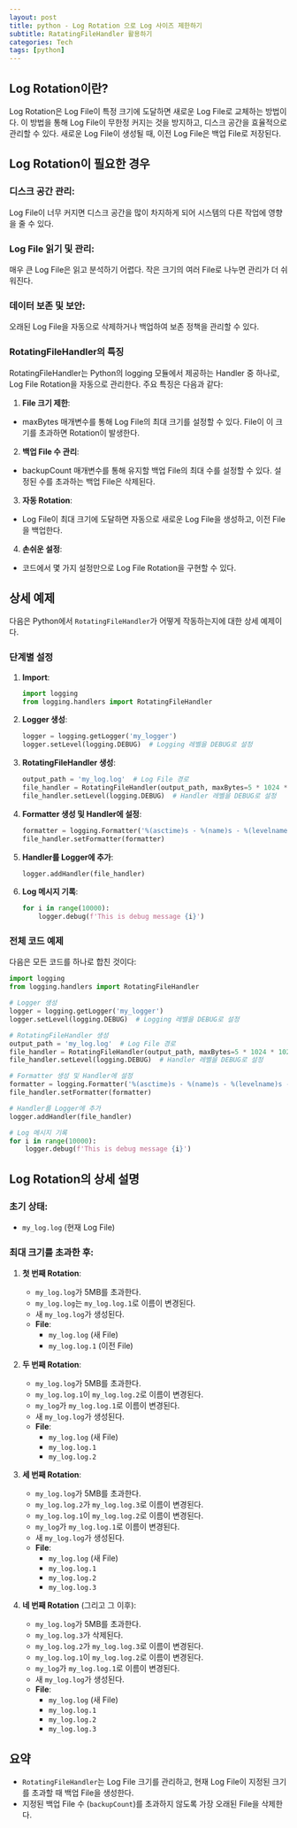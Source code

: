 ```yaml
---
layout: post
title: python - Log Rotation 으로 Log 사이즈 제한하기
subtitle: RatatingFileHandler 활용하기
categories: Tech
tags: [python]
---
```


## Log Rotation이란?
Log Rotation은 Log File이 특정 크기에 도달하면 새로운 Log File로 교체하는 방법이다. 이 방법을 통해 Log File이 무한정 커지는 것을 방지하고, 디스크 공간을 효율적으로 관리할 수 있다. 새로운 Log File이 생성될 때, 이전 Log File은 백업 File로 저장된다.

## Log Rotation이 필요한 경우

### 디스크 공간 관리:
Log File이 너무 커지면 디스크 공간을 많이 차지하게 되어 시스템의 다른 작업에 영향을 줄 수 있다.

### Log File 읽기 및 관리:
매우 큰 Log File은 읽고 분석하기 어렵다. 작은 크기의 여러 File로 나누면 관리가 더 쉬워진다.

### 데이터 보존 및 보안:
오래된 Log File을 자동으로 삭제하거나 백업하여 보존 정책을 관리할 수 있다.

### RotatingFileHandler의 특징
RotatingFileHandler는 Python의 logging 모듈에서 제공하는 Handler 중 하나로, Log File Rotation을 자동으로 관리한다. 주요 특징은 다음과 같다:

1. **File 크기 제한**:
- maxBytes 매개변수를 통해 Log File의 최대 크기를 설정할 수 있다. File이 이 크기를 초과하면 Rotation이 발생한다.

2. **백업 File 수 관리**:
- backupCount 매개변수를 통해 유지할 백업 File의 최대 수를 설정할 수 있다. 설정된 수를 초과하는 백업 File은 삭제된다.

3. **자동 Rotation**:
- Log File이 최대 크기에 도달하면 자동으로 새로운 Log File을 생성하고, 이전 File을 백업한다.

4. **손쉬운 설정**:
- 코드에서 몇 가지 설정만으로 Log File Rotation을 구현할 수 있다.

## 상세 예제

다음은 Python에서 `RotatingFileHandler`가 어떻게 작동하는지에 대한 상세 예제이다.

### 단계별 설정

1. **Import**:
   ```python
   import logging
   from logging.handlers import RotatingFileHandler
   ```

2. **Logger 생성**:
   ```python
   logger = logging.getLogger('my_logger')
   logger.setLevel(logging.DEBUG)  # Logging 레벨을 DEBUG로 설정
   ```

3. **RotatingFileHandler 생성**:
   ```python
   output_path = 'my_log.log'  # Log File 경로
   file_handler = RotatingFileHandler(output_path, maxBytes=5 * 1024 * 1024, backupCount=10)
   file_handler.setLevel(logging.DEBUG)  # Handler 레벨을 DEBUG로 설정
   ```

4. **Formatter 생성 및 Handler에 설정**:
   ```python
   formatter = logging.Formatter('%(asctime)s - %(name)s - %(levelname)s - %(message)s')
   file_handler.setFormatter(formatter)
   ```

5. **Handler를 Logger에 추가**:
   ```python
   logger.addHandler(file_handler)
   ```

6. **Log 메시지 기록**:
   ```python
   for i in range(10000):
       logger.debug(f'This is debug message {i}')
   ```

### 전체 코드 예제
다음은 모든 코드를 하나로 합친 것이다:
```python
import logging
from logging.handlers import RotatingFileHandler

# Logger 생성
logger = logging.getLogger('my_logger')
logger.setLevel(logging.DEBUG)  # Logging 레벨을 DEBUG로 설정

# RotatingFileHandler 생성
output_path = 'my_log.log'  # Log File 경로
file_handler = RotatingFileHandler(output_path, maxBytes=5 * 1024 * 1024, backupCount=10)
file_handler.setLevel(logging.DEBUG)  # Handler 레벨을 DEBUG로 설정

# Formatter 생성 및 Handler에 설정
formatter = logging.Formatter('%(asctime)s - %(name)s - %(levelname)s - %(message)s')
file_handler.setFormatter(formatter)

# Handler를 Logger에 추가
logger.addHandler(file_handler)

# Log 메시지 기록
for i in range(10000):
    logger.debug(f'This is debug message {i}')
```

## Log Rotation의 상세 설명

### 초기 상태:
- `my_log.log` (현재 Log File)

### 최대 크기를 초과한 후:

1. **첫 번째 Rotation**:
   - `my_log.log`가 5MB를 초과한다.
   - `my_log.log`는 `my_log.log.1`로 이름이 변경된다.
   - 새 `my_log.log`가 생성된다.
   - **File**:
     - `my_log.log` (새 File)
     - `my_log.log.1` (이전 File)

2. **두 번째 Rotation**:
   - `my_log.log`가 5MB를 초과한다.
   - `my_log.log.1`이 `my_log.log.2`로 이름이 변경된다.
   - `my_log`가 `my_log.log.1`로 이름이 변경된다.
   - 새 `my_log.log`가 생성된다.
   - **File**:
     - `my_log.log` (새 File)
     - `my_log.log.1`
     - `my_log.log.2`

3. **세 번째 Rotation**:
   - `my_log.log`가 5MB를 초과한다.
   - `my_log.log.2`가 `my_log.log.3`로 이름이 변경된다.
   - `my_log.log.1`이 `my_log.log.2`로 이름이 변경된다.
   - `my_log`가 `my_log.log.1`로 이름이 변경된다.
   - 새 `my_log.log`가 생성된다.
   - **File**:
     - `my_log.log` (새 File)
     - `my_log.log.1`
     - `my_log.log.2`
     - `my_log.log.3`

4. **네 번째 Rotation** (그리고 그 이후):
   - `my_log.log`가 5MB를 초과한다.
   - `my_log.log.3`가 삭제된다.
   - `my_log.log.2`가 `my_log.log.3`로 이름이 변경된다.
   - `my_log.log.1`이 `my_log.log.2`로 이름이 변경된다.
   - `my_log`가 `my_log.log.1`로 이름이 변경된다.
   - 새 `my_log.log`가 생성된다.
   - **File**:
     - `my_log.log` (새 File)
     - `my_log.log.1`
     - `my_log.log.2`
     - `my_log.log.3`

## 요약

- `RotatingFileHandler`는 Log File 크기를 관리하고, 현재 Log File이 지정된 크기를 초과할 때 백업 File을 생성한다.
- 지정된 백업 File 수 (`backupCount`)를 초과하지 않도록 가장 오래된 File을 삭제한다.
